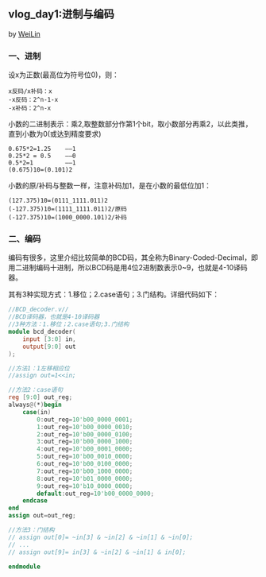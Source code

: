## vlog_day1:进制与编码 
by [WeiLin](https://github.com/xLinWei)

### 一、进制
设x为正数(最高位为符号位0)，则：
```
x反码/x补码：x
-x反码：2^n-1-x
-x补码：2^n-x
```

小数的二进制表示：乘2,取整数部分作第1个bit，取小数部分再乘2，以此类推，直到小数为0(或达到精度要求)
```
0.675*2=1.25    ——1
0.25*2 = 0.5    ——0
0.5*2=1         ——1
(0.675)10=(0.101)2
```

小数的原/补码与整数一样，注意补码加1，是在小数的最低位加1：
```
(127.375)10=(0111_1111.011)2
(-127.375)10=(1111_1111.011)2/原码
(-127.375)10=(1000_0000.101)2/补码
```
### 二、编码
编码有很多，这里介绍比较简单的BCD码，其全称为Binary-Coded-Decimal，即用二进制编码十进制，所以BCD码是用4位2进制数表示0~9，也就是4-10译码器。

其有3种实现方式：1.移位；2.case语句；3.门结构。详细代码如下：
```verilog
//BCD_decoder.v//
//BCD译码器，也就是4-10译码器
//3种方法：1.移位；2.case语句;3.门结构
module bcd_decoder(
    input [3:0] in,
    output[9:0] out
);

//方法1：1左移相应位
//assign out=1<<in;

//方法2：case语句
reg [9:0] out_reg;
always@(*)begin
    case(in)
        0:out_reg=10'b00_0000_0001;
        1:out_reg=10'b00_0000_0010;
        2:out_reg=10'b00_0000_0100;
        3:out_reg=10'b00_0000_1000;
        4:out_reg=10'b00_0001_0000;
        5:out_reg=10'b00_0010_0000;
        6:out_reg=10'b00_0100_0000;
        7:out_reg=10'b00_1000_0000;
        8:out_reg=10'b01_0000_0000;
        9:out_reg=10'b10_0000_0000;
        default:out_reg=10'b00_0000_0000;
    endcase
end
assign out=out_reg;

//方法3：门结构
// assign out[0]= ~in[3] & ~in[2] & ~in[1] & ~in[0];
// ...
// assign out[9]= in[3] & ~in[2] & ~in[1] & in[0];

endmodule
```